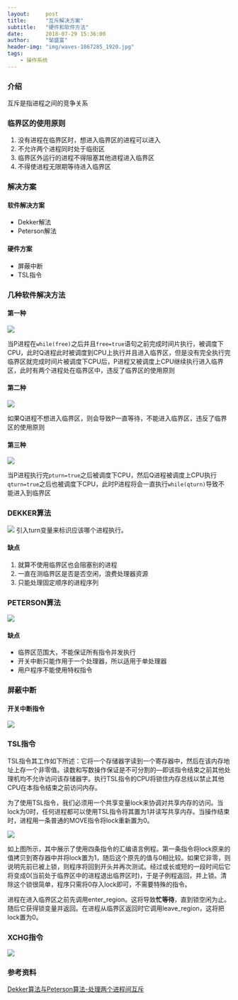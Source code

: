 ```yaml
---
layout:     post
title:      "互斥解决方案"
subtitle:   "硬件和软件方法"
date:       2018-07-29 15:36:00
author:     "邹盛富"
header-img: "img/waves-1867285_1920.jpg"
tags:
    - 操作系统
---
```


### 介绍

互斥是指进程之间的竞争关系

### 临界区的使用原则
1. 没有进程在临界区时，想进入临界区的进程可以进入
2. 不允许两个进程同时处于临街区
3. 临界区外运行的进程不得阻塞其他进程进入临界区
4. 不得使进程无限期等待进入临界区


### 解决方案
#### 软件解决方案
- Dekker解法
- Peterson解法

#### 硬件方案
- 屏蔽中断
- TSL指令

### 几种软件解决方法

#### 第一种

![](http://res.cloudinary.com/bytedance14/image/upload/v1532850068/blog/%E5%B1%8F%E5%B9%95%E5%BF%AB%E7%85%A7_2018-07-29_%E4%B8%8B%E5%8D%883.37.23.png)

当P进程在`while(free)`之后并且`free=true`语句之前完成时间片执行，被调度下CPU，此时Q进程此时被调度到CPU上执行并且进入临界区，但是没有完全执行完临界区就完成时间片被调度下CPU后，P进程又被调度上CPU继续执行进入临界区，此时有两个进程处在临界区中，违反了临界区的使用原则

#### 第二种
![](http://res.cloudinary.com/bytedance14/image/upload/v1532850511/blog/%E5%B1%8F%E5%B9%95%E5%BF%AB%E7%85%A7_2018-07-29_%E4%B8%8B%E5%8D%883.47.41.png)

如果Q进程不想进入临界区，则会导致P一直等待，不能进入临界区，违反了临界区的使用原则

#### 第三种
![](http://res.cloudinary.com/bytedance14/image/upload/v1532850812/blog/%E5%B1%8F%E5%B9%95%E5%BF%AB%E7%85%A7_2018-07-29_%E4%B8%8B%E5%8D%883.52.59.png)

当P进程执行完`pturn=true`之后被调度下CPU，然后Q进程被调度上CPU执行`qturn=true`之后也被调度下CPU，此时P进程将会一直执行`while(qturn)`导致不能进入到临界区

### DEKKER算法
![](http://res.cloudinary.com/bytedance14/image/upload/v1532853576/blog/%E5%B1%8F%E5%B9%95%E5%BF%AB%E7%85%A7_2018-07-29_%E4%B8%8B%E5%8D%884.39.03.png)
引入turn变量来标识应该哪个进程执行。

#### 缺点
1. 就算不使用临界区也会阻塞别的进程
2. 一直在测临界区是否是否空闲，浪费处理器资源
3. 只能处理固定顺序的进程序列

### PETERSON算法
![](http://res.cloudinary.com/bytedance14/image/upload/v1532854137/blog/%E5%B1%8F%E5%B9%95%E5%BF%AB%E7%85%A7_2018-07-29_%E4%B8%8B%E5%8D%884.47.31.png)

#### 缺点

- 临界区范围大，不能保证所有指令并发执行
- 开关中断只能作用于一个处理器，所以适用于单处理器
- 用户程序不能使用特权指令



### 屏蔽中断
#### 开关中断指令
![](http://res.cloudinary.com/bytedance14/image/upload/v1532854368/blog/%E5%B1%8F%E5%B9%95%E5%BF%AB%E7%85%A7_2018-07-29_%E4%B8%8B%E5%8D%884.52.18.png)

### TSL指令

TSL指令其工作如下所述：它将一个存储器字读到一个寄存器中，然后在该内存地址上存一个非零值。读数和写数操作保证是不可分割的—即该指令结束之前其他处理机均不允许访问该存储器字。执行TSL指令的CPU将锁住内存总线以禁止其他CPU在本指令结束之前访问内存。

为了使用TSL指令，我们必须用一个共享变量lock来协调对共享内存的访问。当lock为0时，任何进程都可以使用TSL指令将其置为1并读写共享内存。当操作结束时，进程用一条普通的MOVE指令将lock重新置为0。

![](http://res.cloudinary.com/bytedance14/image/upload/v1532927448/%E5%B1%8F%E5%B9%95%E5%BF%AB%E7%85%A7_2018-07-30_%E4%B8%8B%E5%8D%881.04.07.png)

如上图所示，其中展示了使用四条指令的汇编语言例程。第一条指令将lock原来的值拷贝到寄存器中并将lock置为1，随后这个原先的值与0相比较。如果它非零，则说明先前已被上锁，则程序将回到开头并再次测试。经过或长或短的一段时间后它将变成0(当前处于临界区中的进程退出临界区时)，于是子例程返回，并上锁。清除这个锁很简单，程序只需将0存入lock即可，不需要特殊的指令。

进程在进入临界区之前先调用enter_region。这将导致**忙等待**，直到锁空闲为止。随后它获得锁变量并返回。在进程从临界区返回时它调用leave_region，这将把lock置为0。

### XCHG指令

![](http://res.cloudinary.com/bytedance14/image/upload/v1532927772/blog/%E5%B1%8F%E5%B9%95%E5%BF%AB%E7%85%A7_2018-07-30_%E4%B8%8B%E5%8D%881.15.47.png)


### 参考资料

[Dekker算法与Peterson算法-处理两个进程间互斥](https://dcrozz.github.io/2017/04/28/Dekker%E7%AE%97%E6%B3%95%E4%B8%8EPeterson%E7%AE%97%E6%B3%95-%E5%A4%84%E7%90%86%E4%B8%A4%E4%B8%AA%E8%BF%9B%E7%A8%8B%E9%97%B4%E4%BA%92%E6%96%A5/)

